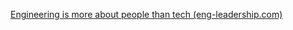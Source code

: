 [Engineering is more about people than tech (eng-leadership.com)](https://newsletter.eng-leadership.com/p/engineering-is-more-about-people)